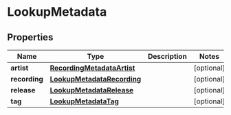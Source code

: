

# LookupMetadata


## Properties

| Name | Type | Description | Notes |
|------------ | ------------- | ------------- | -------------|
|**artist** | [**RecordingMetadataArtist**](RecordingMetadataArtist.md) |  |  [optional] |
|**recording** | [**LookupMetadataRecording**](LookupMetadataRecording.md) |  |  [optional] |
|**release** | [**LookupMetadataRelease**](LookupMetadataRelease.md) |  |  [optional] |
|**tag** | [**LookupMetadataTag**](LookupMetadataTag.md) |  |  [optional] |



